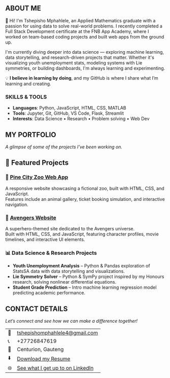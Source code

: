 <!--Section 1: Introduce your self-->
## ABOUT ME

👋 Hi! I'm Tshepisho Mphahlele, an Applied Mathematics graduate with a passion for using data to solve real-world problems. I recently completed a Full Stack Development certificate at the FNB App Academy, where I worked on team-based coding projects and built web apps from the ground up.

I'm currently diving deeper into data science — exploring machine learning, data storytelling, and research-driven projects that matter. Whether it's visualizing youth unemployment stats, modeling systems with Lie symmetries, or building dashboards, I'm always learning and experimenting. 

💡 **I believe in learning by doing**, and my GitHub is where I share what I’m learning and creating.

### SKILLS & TOOLS
- **Languages**: Python, JavaScript, HTML, CSS, MATLAB
- **Tools**: Jupyter, Git, GitHub, VS Code, Flask, Streamlit
- **Interests**: Data Science • Research • Problem solving • Web Dev


<!--Section 2: List 3-4 key projects-->
## MY PORTFOLIO 

*A glimpse of some of the projects I've been working on.*


## 📌 Featured Projects

### 🐾 [Pine City Zoo Web App](https://github.com/TshepieM/pinecity)
A responsive website showcasing a fictional zoo, built with HTML, CSS, and JavaScript.  
Features include an animal gallery, ticket booking simulation, and interactive navigation.

### 🦸 [Avengers Website](https://github.com/TshepieM/websites)
A superhero-themed site dedicated to the Avengers universe.  
Built with HTML, CSS, and JavaScript, featuring character profiles, movie timelines, and interactive UI elements.



### 📊 Data Science & Research Projects
- **Youth Unemployment Analysis** – Python & Pandas exploration of StatsSA data with data storytelling and visualizations.  
- **Lie Symmetry Solver** – Python & SymPy project inspired by my Honours research, solving nonlinear differential equations.  
- **Student Grade Prediction** – Intro machine learning regression model predicting academic performance.




## CONTACT DETAILS

*Let’s connect and see how we can make a difference together!*
<table>
  <tbody>
    <tr>
      <td>📧</td>
      <td><a href="mailto:tshepishomphahlele4@gmail.com">tshepishomphahlele4@gmail.com</a></td>
    </tr>
    <tr>
      <td>📞</td>
      <td>+27726847619</td>
    </tr>
    <tr>
      <td>📍</td>
      <td>Centurion, Gauteng</td>
    </tr>
    <tr>
      <td>⬇️</td>
      <td><a href="Tshepisho Mphahlele Resume.docx">Download my Resume</a></td>
    </tr>
    <tr>
      <td>🌐</td>
      <td><a href="https://www.linkedin.com/in/tshepisho-mphahlele-1a28a7354/">See what I get up to on LinkedIn</a></td>
    </tr>
  </tbody>
</table>

   



